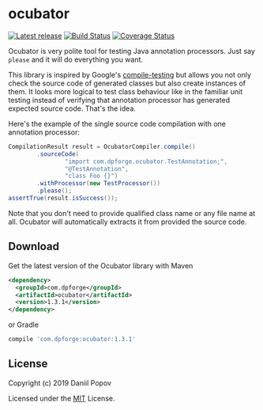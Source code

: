 # ocubator
[![Latest release](https://img.shields.io/github/release/int02h/ocubator.svg)](https://github.com/int02h/ocubator/releases/latest)
[![Build Status](https://travis-ci.com/int02h/ocubator.svg?branch=master)](https://travis-ci.com/int02h/ocubator)
[![Coverage Status](https://coveralls.io/repos/github/int02h/ocubator/badge.svg?branch=master)](https://coveralls.io/github/int02h/ocubator?branch=master)

Ocubator is very polite tool for testing Java annotation processors. Just say `please` and it will do everything you want.

This library is inspired by Google's [compile-testing](https://github.com/google/compile-testing) but allows you not only check the source code of generated classes but also create instances of them. It looks more logical to test class behaviour like in the familiar unit testing instead of verifying that annotation processor has generated expected source code. That's the idea.

Here's the example of the single source code compilation with one annotation processor:
```java
CompilationResult result = OcubatorCompiler.compile()
        .sourceCode(
                "import com.dpforge.ocubator.TestAnnotation;",
                "@TestAnnotation",
                "class Foo {}")
        .withProcessor(new TestProcessor())
        .please();
assertTrue(result.isSuccess());
```

Note that you don't need to provide qualified class name or any file name at all. Ocubator will automatically extracts it from provided the source code.

Download
--------
Get the latest version of the Ocubator library with Maven
```xml
<dependency>
  <groupId>com.dpforge</groupId>
  <artifactId>ocubator</artifactId>
  <version>1.3.1</version>
</dependency>
```

or Gradle
```groovy
compile 'com.dpforge:ocubator:1.3.1'
```

License
-------
Copyright (c) 2019 Daniil Popov

Licensed under the [MIT](LICENSE) License.
